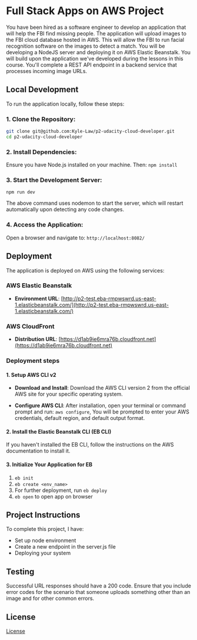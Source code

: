 # Full Stack Apps on AWS Project

You have been hired as a software engineer to develop an application that will help the FBI find missing people. The application will upload images to the FBI cloud database hosted in AWS. This will allow the FBI to run facial recognition software on the images to detect a match. You will be developing a NodeJS server and deploying it on AWS Elastic Beanstalk.
You will build upon the application we've developed during the lessons in this course. You'll complete a REST API endpoint in a backend service that processes incoming image URLs.

## Local Development

To run the application locally, follow these steps:

### 1. Clone the Repository:

```bash
git clone git@github.com:Kyle-Law/p2-udacity-cloud-developer.git
cd p2-udacity-cloud-developer
```

### 2. Install Dependencies:

Ensure you have Node.js installed on your machine. Then: `npm install`

### 3. Start the Development Server:

`npm run dev`

The above command uses nodemon to start the server, which will restart automatically upon detecting any code changes.

### 4. Access the Application:

Open a browser and navigate to: `http://localhost:8082/`

## Deployment

The application is deployed on AWS using the following services:

### AWS Elastic Beanstalk

- **Environment URL**: [http://p2-test.eba-rmpwswrd.us-east-1.elasticbeanstalk.com/](http://p2-test.eba-rmpwswrd.us-east-1.elasticbeanstalk.com/)

### AWS CloudFront

- **Distribution URL**: [https://d1ab9ie6mra76b.cloudfront.net](https://d1ab9ie6mra76b.cloudfront.net)

### Deployment steps

#### 1. Setup AWS CLI v2

- **Download and Install**:
  Download the AWS CLI version 2 from the official AWS site for your specific operating system.

- **Configure AWS CLI**:
  After installation, open your terminal or command prompt and run: `aws configure`, You will be prompted to enter your AWS credentials, default region, and default output format.

#### 2. Install the Elastic Beanstalk CLI (EB CLI)

If you haven't installed the EB CLI, follow the instructions on the AWS documentation to install it.

#### 3. Initialize Your Application for EB

1. `eb init`
2. `eb create <env_name>`
3. For further deployment, run `eb deploy`
4. `eb open` to open app on browser

## Project Instructions

To complete this project, I have:

- Set up node environment
- Create a new endpoint in the server.js file
- Deploying your system

## Testing

Successful URL responses should have a 200 code. Ensure that you include error codes for the scenario that someone uploads something other than an image and for other common errors.

## License

[License](LICENSE.txt)

```

```
